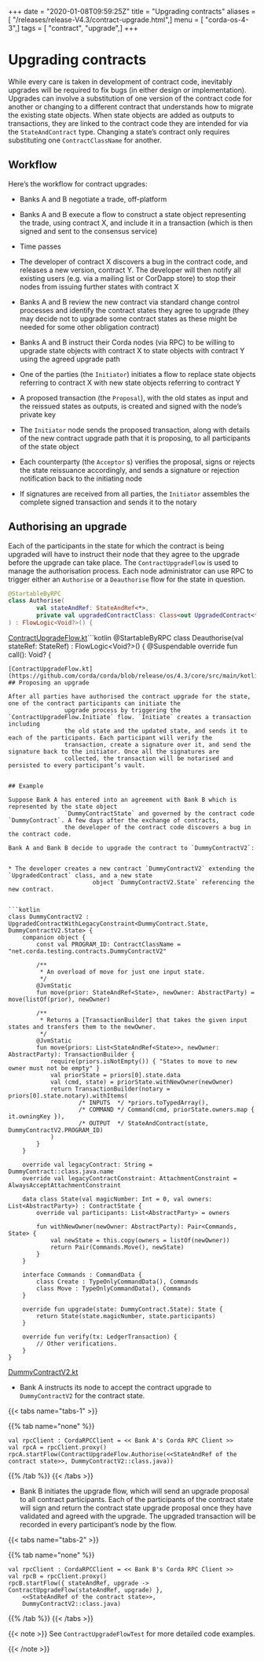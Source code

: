 +++
date = "2020-01-08T09:59:25Z"
title = "Upgrading contracts"
aliases = [ "/releases/release-V4.3/contract-upgrade.html",]
menu = [ "corda-os-4-3",]
tags = [ "contract", "upgrade",]
+++



# Upgrading contracts

While every care is taken in development of contract code, inevitably upgrades will be required to fix bugs (in either
            design or implementation). Upgrades can involve a substitution of one version of the contract code for another or
            changing to a different contract that understands how to migrate the existing state objects. When state objects are
            added as outputs to transactions, they are linked to the contract code they are intended for via the
            `StateAndContract` type. Changing a state’s contract only requires substituting one `ContractClassName` for another.


## Workflow

Here’s the workflow for contract upgrades:


* Banks A and B negotiate a trade, off-platform


* Banks A and B execute a flow to construct a state object representing the trade, using contract X, and include it in
                        a transaction (which is then signed and sent to the consensus service)


* Time passes


* The developer of contract X discovers a bug in the contract code, and releases a new version, contract Y. The
                        developer will then notify all existing users (e.g. via a mailing list or CorDapp store) to stop their nodes from
                        issuing further states with contract X


* Banks A and B review the new contract via standard change control processes and identify the contract states they
                        agree to upgrade (they may decide not to upgrade some contract states as these might be needed for some other
                        obligation contract)


* Banks A and B instruct their Corda nodes (via RPC) to be willing to upgrade state objects with contract X to state
                        objects with contract Y using the agreed upgrade path


* One of the parties (the `Initiator`) initiates a flow to replace state objects referring to contract X with new
                        state objects referring to contract Y


* A proposed transaction (the `Proposal`), with the old states as input and the reissued states as outputs, is
                        created and signed with the node’s private key


* The `Initiator` node sends the proposed transaction, along with details of the new contract upgrade path that it
                        is proposing, to all participants of the state object


* Each counterparty (the `Acceptor` s) verifies the proposal, signs or rejects the state reissuance accordingly, and
                        sends a signature or rejection notification back to the initiating node


* If signatures are received from all parties, the `Initiator` assembles the complete signed transaction and sends
                        it to the notary



## Authorising an upgrade

Each of the participants in the state for which the contract is being upgraded will have to instruct their node that
                they agree to the upgrade before the upgrade can take place. The `ContractUpgradeFlow` is used to manage the
                authorisation process. Each node administrator can use RPC to trigger either an `Authorise` or a `Deauthorise` flow
                for the state in question.

```kotlin
@StartableByRPC
class Authorise(
        val stateAndRef: StateAndRef<*>,
        private val upgradedContractClass: Class<out UpgradedContract<*, *>>
) : FlowLogic<Void?>() {

```
[ContractUpgradeFlow.kt](https://github.com/corda/corda/blob/release/os/4.3/core/src/main/kotlin/net/corda/core/flows/ContractUpgradeFlow.kt)```kotlin
@StartableByRPC
class Deauthorise(val stateRef: StateRef) : FlowLogic<Void?>() {
    @Suspendable
    override fun call(): Void? {

```
[ContractUpgradeFlow.kt](https://github.com/corda/corda/blob/release/os/4.3/core/src/main/kotlin/net/corda/core/flows/ContractUpgradeFlow.kt)
## Proposing an upgrade

After all parties have authorised the contract upgrade for the state, one of the contract participants can initiate the
                upgrade process by triggering the `ContractUpgradeFlow.Initiate` flow. `Initiate` creates a transaction including
                the old state and the updated state, and sends it to each of the participants. Each participant will verify the
                transaction, create a signature over it, and send the signature back to the initiator. Once all the signatures are
                collected, the transaction will be notarised and persisted to every participant’s vault.


## Example

Suppose Bank A has entered into an agreement with Bank B which is represented by the state object
                `DummyContractState` and governed by the contract code `DummyContract`. A few days after the exchange of contracts,
                the developer of the contract code discovers a bug in the contract code.

Bank A and Bank B decide to upgrade the contract to `DummyContractV2`:


* The developer creates a new contract `DummyContractV2` extending the `UpgradedContract` class, and a new state
                        object `DummyContractV2.State` referencing the new contract.


```kotlin
class DummyContractV2 : UpgradedContractWithLegacyConstraint<DummyContract.State, DummyContractV2.State> {
    companion object {
        const val PROGRAM_ID: ContractClassName = "net.corda.testing.contracts.DummyContractV2"

        /**
         * An overload of move for just one input state.
         */
        @JvmStatic
        fun move(prior: StateAndRef<State>, newOwner: AbstractParty) = move(listOf(prior), newOwner)

        /**
         * Returns a [TransactionBuilder] that takes the given input states and transfers them to the newOwner.
         */
        @JvmStatic
        fun move(priors: List<StateAndRef<State>>, newOwner: AbstractParty): TransactionBuilder {
            require(priors.isNotEmpty()) { "States to move to new owner must not be empty" }
            val priorState = priors[0].state.data
            val (cmd, state) = priorState.withNewOwner(newOwner)
            return TransactionBuilder(notary = priors[0].state.notary).withItems(
                    /* INPUTS  */ *priors.toTypedArray(),
                    /* COMMAND */ Command(cmd, priorState.owners.map { it.owningKey }),
                    /* OUTPUT  */ StateAndContract(state, DummyContractV2.PROGRAM_ID)
            )
        }
    }

    override val legacyContract: String = DummyContract::class.java.name
    override val legacyContractConstraint: AttachmentConstraint = AlwaysAcceptAttachmentConstraint

    data class State(val magicNumber: Int = 0, val owners: List<AbstractParty>) : ContractState {
        override val participants: List<AbstractParty> = owners

        fun withNewOwner(newOwner: AbstractParty): Pair<Commands, State> {
            val newState = this.copy(owners = listOf(newOwner))
            return Pair(Commands.Move(), newState)
        }
    }

    interface Commands : CommandData {
        class Create : TypeOnlyCommandData(), Commands
        class Move : TypeOnlyCommandData(), Commands
    }

    override fun upgrade(state: DummyContract.State): State {
        return State(state.magicNumber, state.participants)
    }

    override fun verify(tx: LedgerTransaction) {
        // Other verifications.
    }
}

```
[DummyContractV2.kt](https://github.com/corda/corda/blob/release/os/4.3/testing/test-utils/src/main/kotlin/net/corda/testing/contracts/DummyContractV2.kt)
* Bank A instructs its node to accept the contract upgrade to `DummyContractV2` for the contract state.



{{< tabs name="tabs-1" >}}


{{% tab name="none" %}}
```none
val rpcClient : CordaRPCClient = << Bank A's Corda RPC Client >>
val rpcA = rpcClient.proxy()
rpcA.startFlow(ContractUpgradeFlow.Authorise(<<StateAndRef of the contract state>>, DummyContractV2::class.java))
```
{{% /tab %}}
{{< /tabs >}}


* Bank B initiates the upgrade flow, which will send an upgrade proposal to all contract participants. Each of the
                        participants of the contract state will sign and return the contract state upgrade proposal once they have validated
                        and agreed with the upgrade. The upgraded transaction will be recorded in every participant’s node by the flow.



{{< tabs name="tabs-2" >}}


{{% tab name="none" %}}
```none
val rpcClient : CordaRPCClient = << Bank B's Corda RPC Client >>
val rpcB = rpcClient.proxy()
rpcB.startFlow({ stateAndRef, upgrade -> ContractUpgradeFlow(stateAndRef, upgrade) },
    <<StateAndRef of the contract state>>,
    DummyContractV2::class.java)
```
{{% /tab %}}
{{< /tabs >}}


{{< note >}}
See `ContractUpgradeFlowTest` for more detailed code examples.

{{< /note >}}

